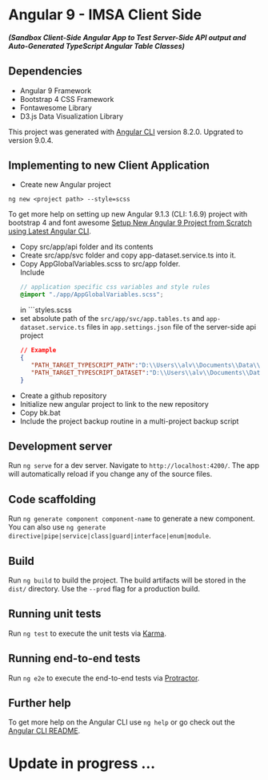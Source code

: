 # Angular 9 - IMSA Client Side
##### (Sandbox Client-Side Angular App to Test Server-Side API output and Auto-Generated TypeScript Angular Table Classes)

## Dependencies
- Angular 9 Framework
- Bootstrap 4 CSS Framework
- Fontawesome Library
- D3.js Data Visualization Library

This project was generated with [Angular CLI](https://github.com/angular/angular-cli) version 8.2.0.
Upgrated to version 9.0.4.

## Implementing to new Client Application
- Create new Angular project
```
ng new <project path> --style=scss
```
  To get more help on setting up new Angular 9.1.3 (CLI: 1.6.9) project with bootstrap 4 and font awesome [Setup New Angular 9 Project from Scratch using Latest Angular CLI](https://www.positronx.io/setup-angular-6-project-using-bootstrap-4-sass-font-awesome-ng-bootstrap/).


- Copy src/app/api folder and its contents
- Create src/app/svc folder and copy app-dataset.service.ts into it.
- Copy AppGlobalVariables.scss to src/app folder. <br/>Include 
  ```scss
  // application specific css variables and style rules
  @import "./app/AppGlobalVariables.scss";
  ```
  in ```styles.scss
- set  absolute path of the ```src/app/svc/app.tables.ts``` and  ```app-dataset.service.ts``` files in ```app.settings.json``` file of the server-side api project
  ```json
  // Example
  {
     "PATH_TARGET_TYPESCRIPT_PATH":"D:\\Users\\alv\\Documents\\Data\\ngp\\ngarbi\\src\\app\\svc\\app.tables.ts",
     "PATH_TARGET_TYPESCRIPT_DATASET":"D:\\Users\\alv\\Documents\\Data\\ngp\\ngarbi\\src\\app\\svc\\app-dataset.service.ts",
  }
  ```
- Create a github repository
- Initialize new angular project to link to the new repository
- Copy bk.bat
- Include the project backup routine in a multi-project backup script

## Development server

Run `ng serve` for a dev server. Navigate to `http://localhost:4200/`. The app will automatically reload if you change any of the source files.

## Code scaffolding

Run `ng generate component component-name` to generate a new component. You can also use `ng generate directive|pipe|service|class|guard|interface|enum|module`.

## Build

Run `ng build` to build the project. The build artifacts will be stored in the `dist/` directory. Use the `--prod` flag for a production build.

## Running unit tests

Run `ng test` to execute the unit tests via [Karma](https://karma-runner.github.io).

## Running end-to-end tests

Run `ng e2e` to execute the end-to-end tests via [Protractor](http://www.protractortest.org/).

## Further help

To get more help on the Angular CLI use `ng help` or go check out the [Angular CLI README](https://github.com/angular/angular-cli/blob/master/README.md).

# Update in progress ...
